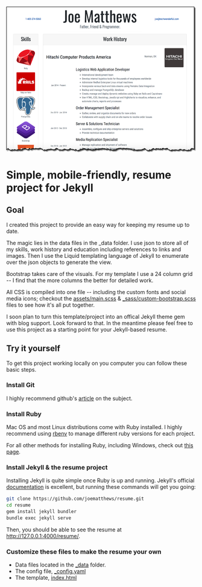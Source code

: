 ![resume screenshot](https://raw.githubusercontent.com/joematthews/resume/master/assets/images/resume_screenshot.png)
# Simple, mobile-friendly, resume project for Jekyll

## Goal
I created this project to provide an easy way for keeping my resume up to date.  

The magic lies in the data files in the _data folder.  I use json to store all of my skills, work history and education including references to links and images.  Then I use the Liquid templating language of Jekyll to enumerate over the json objects to generate the view.

Bootstrap takes care of the visuals.  For my template I use a 24 column grid -- I find that the more columns the better for detailed work.

All CSS is compiled into one file -- including the custom fonts and social media icons; checkout the [assets/main.scss](https://github.com/joematthews/resume/blob/master/assets/main.scss) & [_sass/custom-bootstrap.scss](https://github.com/joematthews/resume/blob/master/_sass/_custom-bootstrap.scss) files to see how it's all put together.

I soon plan to turn this template/project into an offical Jekyll theme gem with blog support.  Look forward to that.  In the meantime please feel free to use this project as a starting point for your Jekyll-based resume.

## Try it yourself
To get this project working locally on you computer you can follow these basic steps.

### Install Git
I highly recommend github's [article](https://help.github.com/articles/set-up-git/) on the subject.

### Install Ruby
Mac OS and most Linux distributions come with Ruby installed.  I highly recommend using [rbenv](https://github.com/rbenv/rbenv) to manage different ruby versions for each project.

For all other methods for installing Ruby, including Windows, check out [this page](https://www.ruby-lang.org/en/documentation/installation/).

### Install Jekyll & the resume project
Installing Jekyll is quite simple once Ruby is up and running.  Jekyll's official [documentation](https://jekyllrb.com/docs/home/) is excellent, but running these commands will get you going:
```bash
git clone https://github.com/joematthews/resume.git
cd resume
gem install jekyll bundler
bundle exec jekyll serve
```
Then, you should be able to see the resume at http://127.0.0.1:4000/resume/.

### Customize these files to make the resume your own
  * Data files located in the [_data](https://github.com/joematthews/resume/tree/master/_data) folder.
  * The config file, [_config.yaml](https://github.com/joematthews/resume/blob/master/_config.yml)
  * The template, [index.html](https://github.com/joematthews/resume/blob/master/index.html)
